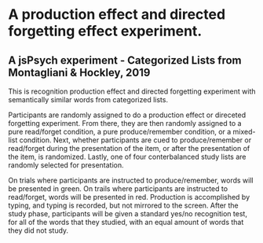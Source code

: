 # A production effect and directed forgetting effect experiment.
## A jsPsych experiment - Categorized Lists from Montagliani & Hockley, 2019

This is recognition production effect and directed forgetting experiment with semantically similar words from categorized lists.

Participants are randomly assigned to do a production effect or direceted forgetting experiment. From there, they are then randomly assigned to a pure read/forget condition, a pure produce/remember condition, or a mixed-list condition. Next, whether participants are cued to produce/remember or read/forget during the presentation of the item, or after the presentation of the item, is randomized. Lastly, one of four conterbalanced study lists are randomly selected for presentation.

On trials where participants are instructed to produce/remember, words will be presented in green. On trails where participants are instructed to read/forget, words will be presented in red. Production is accomplished by typing, and typing is recorded, but not mirrored to the screen. After the study phase, participants will be given a standard yes/no recognition test, for all of the words that they studied, with an equal amount of words that they did not study.

